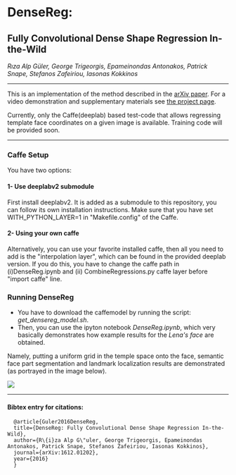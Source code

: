 # DenseReg: 
## Fully Convolutional Dense Shape Regression In-the-Wild
*Rıza Alp Güler, George Trigeorgis, Epameinondas Antonakos, Patrick Snape, Stefanos Zafeiriou, Iasonas Kokkinos*
* * *
This is an implementation of the method described in the [arXiv paper](http://alpguler.com/DenseReg.html). For a video demonstration and supplementary materials see  [the project page](http://alpguler.com/DenseReg.html).

Currently, only the Caffe(deeplab) based test-code that allows regressing template face coordinates on a given image is available. Training code will be provided soon.
***
### Caffe Setup
You have two options:
#### 1- Use deeplabv2 submodule
First install deeplabv2. It is added as a submodule to this repository, you can follow its own installation instructions.
Make sure that you have set WITH_PYTHON_LAYER=1 in "Makefile.config" of the Caffe.

#### 2- Using your own caffe

Alternatively, you can use your favorite installed caffe, then all you need to add is the "interpolation layer", which can be found in the provided deeplab version. If you do this, you have to change the caffe path in (i)DenseReg.ipynb  and (ii) CombineRegressions.py caffe layer before "import caffe" line.

### Running DenseReg

+ You have to download the caffemodel by running the script: *get_densereg_model.sh*.
+ Then, you can use the ipyton notebook *DenseReg.ipynb*, which very basically demonstrates how example results for the *Lena's face* are obtained.

Namely, putting a uniform grid in the temple space onto the face, semantic face part segmentation and landmark localization results are demonstrated (as portrayed in the image below).

![](https://docs.google.com/drawings/d/1Jh2bSW5CGE8IHssDaj6D0i6zl2bY65xm7yPt5fRtIqM/pub?w=596&h=202)
 
 - - -
 
#### Bibtex entry for citations:
 
      @article{Guler2016DenseReg,
      title={DenseReg: Fully Convolutional Dense Shape Regression In-the-Wild},
      author={R\{i}za Alp G\"uler, George Trigeorgis, Epameinondas Antonakos, Patrick Snape, Stefanos Zafeiriou, Iasonas Kokkinos},
      journal={arXiv:1612.01202},
      year={2016}
      }


